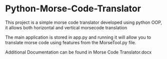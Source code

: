 # Python-Morse-Code-Translator
This project is a simple morse code translator developed using python OOP, it allows both horizontal and vertical morsecode translation

The main application is stored in app.py and running it will allow you to translate morse code using features from the MorseTool.py file. 

Additional Documentation can be found in Morse Code Translator.docx
